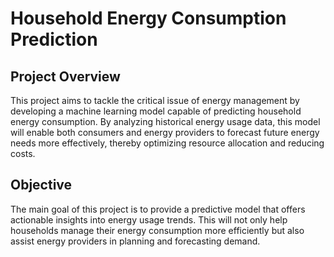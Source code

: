 # Household Energy Consumption Prediction

## Project Overview
This project aims to tackle the critical issue of energy management by developing a machine learning model capable of predicting household energy consumption. By analyzing historical energy usage data, this model will enable both consumers and energy providers to forecast future energy needs more effectively, thereby optimizing resource allocation and reducing costs.

## Objective
The main goal of this project is to provide a predictive model that offers actionable insights into energy usage trends. This will not only help households manage their energy consumption more efficiently but also assist energy providers in planning and forecasting demand.
